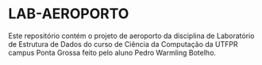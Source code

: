 # LAB-AEROPORTO

Este repositório contém o projeto de aeroporto da disciplina de Laboratório de Estrutura de Dados do curso de Ciência da Computação da UTFPR campus Ponta Grossa feito pelo aluno Pedro Warmling Botelho.
